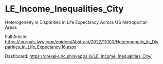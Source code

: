 # LE_Income_Inequalities_City
Heterogeneity in Disparities in Life Expectancy Across US Metropolitan Areas

Full Article: https://journals.lww.com/epidem/Abstract/2022/11000/Heterogeneity_in_Disparities_in_Life_Expectancy.16.aspx

Dashboard: https://drexel-uhc.shinyapps.io/LE_Income_Inequalities_City/
